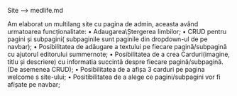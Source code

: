 Site --> medlife.md

Am elaborat un multilang site cu pagina de admin, aceasta având urmatoarea funcționalitate:
 • Adaugarea\Ștergerea limbilor;
 • CRUD pentru pagini și subpagini( subpaginile sunt paginile din dropdown-ul de pe navbar);
 • Posibilitatea de adăugare a textului pe fiecare pagină/subpagină cu ajutorul editorului summernote;
 • Posibilitatea de a crea Carduri(imagine, titlu și descriere) cu informatia succintă despre fiecare pagină/subpagină. (De asemenea CRUD);
 • Posibilitatea de a afișa 3 carduri pe pagina welcome s site-ului;
 • Positibilitatea de a alege ce pagini/subpagini vor fi afișate pe navbar; 
 
